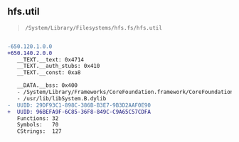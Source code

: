 ## hfs.util

> `/System/Library/Filesystems/hfs.fs/hfs.util`

```diff

-650.120.1.0.0
+650.140.2.0.0
   __TEXT.__text: 0x4714
   __TEXT.__auth_stubs: 0x410
   __TEXT.__const: 0xa8

   __DATA.__bss: 0x400
   - /System/Library/Frameworks/CoreFoundation.framework/CoreFoundation
   - /usr/lib/libSystem.B.dylib
-  UUID: 29DF93C1-898C-386B-B3E7-9B3D2AAF0E90
+  UUID: 96BEFA9F-6C85-36F8-849C-C9A65C57CDFA
   Functions: 32
   Symbols:   70
   CStrings:  127

```
